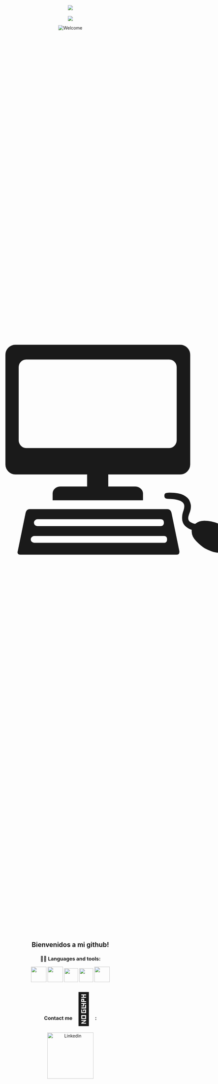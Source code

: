 <h1 align="center">
  <!-- Typing SVG by DenverCoder1 - https://github.com/DenverCoder1/readme-typing-svg -->
  <a href="https://github.com/DenverCoder1/readme-typing-svg">
    <img src="https://readme-typing-svg.demolab.com/?lines=Hola%20Mi%20Nombre%20Es%20Karen!%20&font=Fira%20Code&center=true&width=440&height=45&color=755DFF&vCenter=true&pause=1000&size=23" /></a>
</h1>


<div> 
  <p align="center">
  <!-- Typing SVG by DenverCoder1 - https://github.com/DenverCoder1/readme-typing-svg -->
  <a href="https://github.com/DenverCoder1/readme-typing-svg">
    <img src="https://readme-typing-svg.demolab.com/?lines=Front-End%20Web%20Developer%20&font=Fira%20Code&center=true&width=440&height=45&color=ffffff&vCenter=true&pause=1000&size=23" /></a>
</p>
</div>

<div align="center">
<img src="https://github.com/fnky/fnky/raw/fnky/img/welcome-fire.gif" alt="Welcome" align="center">
  <p style="font-size:800px">&#128187;</p>
<h2>Bienvenidos a mi github!</h2>
</div>

<div align="center">
  <h3>  👨‍💻 Languages and tools: </h3>
  <img src="https://user-images.githubusercontent.com/25181517/192158954-f88b5814-d510-4564-b285-dff7d6400dad.png" witdh="50" height="50" >
  <img src="https://user-images.githubusercontent.com/25181517/183898674-75a4a1b1-f960-4ea9-abcb-637170a00a75.png" witdh="50" height="50">
  <img src="https://user-images.githubusercontent.com/25181517/183423507-c056a6f9-1ba8-4312-a350-19bcbc5a8697.png" witdh="45" height="45">
  <img src="https://user-images.githubusercontent.com/25181517/192108891-d86b6220-e232-423a-bf5f-90903e6887c3.png" witdh="45" height="45">
  <img src="https://user-images.githubusercontent.com/25181517/201476821-3431d126-ae72-4c2a-a3c7-8a847070beeb.png" witdh="50" height="50">
</div>

<div align="center">
  <h3>
  Contact me <span style='font-size:100px;'>&#128242;</span> :
  </h3>
  <a href="https://www.linkedin.com/in/karen-p%C3%A9rez-a58b83207/">
  <img alt="Linkedin" width="150" hight="100" src="https://github.com/Xx-Ashutosh-xX/Xx-Ashutosh-xX/blob/master/assets/icons/linkedin.png" />    
</div>
<br>
